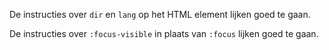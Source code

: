 De instructies over `dir` en `lang` op het HTML element lijken goed te gaan.

De instructies over `:focus-visible` in plaats van `:focus` lijken goed te gaan.
